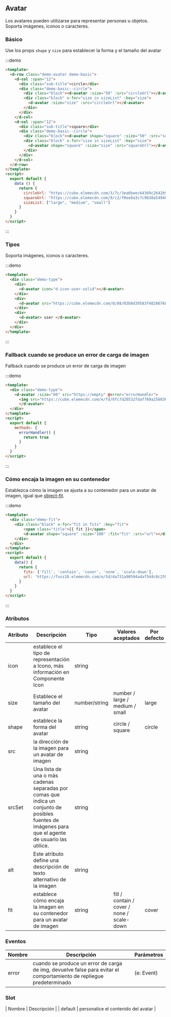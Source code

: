 ## Avatar

Los avatares pueden utilizarse para representar personas u objetos. Soporta imágenes, iconos o caracteres.

### Básico

Use los props `shape` y `size` para establecer la forma y el tamaño del avatar

:::demo
```html
<template>
  <d-row class="demo-avatar demo-basic">
    <d-col :span="12">
      <div class="sub-title">circle</div>
      <div class="demo-basic--circle">
        <div class="block"><d-avatar :size="50" :src="circleUrl"></d-avatar></div>
        <div class="block" v-for="size in sizeList" :key="size">
          <d-avatar :size="size" :src="circleUrl"></d-avatar>
        </div>
      </div>
    </d-col>  
    <d-col :span="12">
      <div class="sub-title">square</div>
      <div class="demo-basic--circle">
        <div class="block"><d-avatar shape="square" :size="50" :src="squareUrl"></d-avatar></div>
        <div class="block" v-for="size in sizeList" :key="size">
          <d-avatar shape="square" :size="size" :src="squareUrl"></d-avatar>
        </div>
      </div>
    </d-col> 
  </d-row>
</template>
<script>
  export default {
    data () {
      return {
        circleUrl: "https://cube.elemecdn.com/3/7c/3ea6beec64369c2642b92c6726f1epng.png",
        squareUrl: "https://cube.elemecdn.com/9/c2/f0ee8a3c7c9638a54940382568c9dpng.png",
        sizeList: ["large", "medium", "small"]
      }
    }
  }
</script>

```
:::

### Tipos

Soporta imágenes, iconos o caracteres.

:::demo
```html
<template>
  <div class="demo-type">
    <div>
      <d-avatar icon="d-icon-user-solid"></d-avatar>
    </div>
    <div>
      <d-avatar src="https://cube.elemecdn.com/0/88/03b0d39583f48206768a7534e55bcpng.png"></d-avatar>
    </div>
    <div>
      <d-avatar> user </d-avatar>
    </div>
  </div>
</template>
```
:::

### Fallback cuando se produce un error de carga de imagen

Fallback cuando se produce un error de carga de imagen

:::demo
```html
<template>
  <div class="demo-type">
    <d-avatar :size="60" src="https://empty" @error="errorHandler">
      <img src="https://cube.elemecdn.com/e/fd/0fc7d20532fdaf769a25683617711png.png"/>
      </d-avatar>
  </div>
</template>
<script>
  export default {
    methods: {
      errorHandler() {
        return true
      }
    }
  }
</script>

```
:::

### Cómo encaja la imagen en su contenedor

Establezca cómo la imagen se ajusta a su contenedor para un avatar de imagen, igual que [object-fit](https://developer.mozilla.org/es/docs/Web/CSS/object-fit).

:::demo
```html
<template>
  <div class="demo-fit">
    <div class="block" v-for="fit in fits" :key="fit">
        <span class="title">{{ fit }}</span>
        <d-avatar shape="square" :size="100" :fit="fit" :src="url"></d-avatar>
    </div>
  </div>
</template>
<script>
  export default {
    data() {
      return {
        fits: ['fill', 'contain', 'cover', 'none', 'scale-down'],
        url: 'https://fuss10.elemecdn.com/e/5d/4a731a90594a4af544c0c25941171jpeg.jpeg'
      }
    }
  }
</script>

```
:::

### Atributos

| Atributo     | Descripción | Tipo   | Valores aceptados | Por defecto |
| ----------------- | -------------------------------- | --------------- | ------ | ------ |
| icon              | establece el tipo de representación a Icono, más información en  Componente Icon | string          |        |        |
| size              | Establece el tamaño del avatar | number/string | number / large / medium / small | large  |
| shape             | establece la forma del avatar | string |    circle / square     |   circle  |
| src               | la dirección de la imagen para un avatar de imagen | string |        |      |
| srcSet            | Una lista de una o más cadenas separadas por comas que indica un conjunto de posibles fuentes de imágenes para que el agente de usuario las utilice. | string |        |      |
| alt               | Este atributo define una descripción de texto alternativo de la imagen | string |        |      |
| fit               | establece cómo encaja la imagen en su contenedor para un avatar de imagen | string |    fill / contain / cover / none / scale-down    |   cover   |

### Eventos

| Nombre | Descripción | Parámetros |
| ------ | ------------------ | -------- |
| error  | cuando se produce un error de carga de img, devuelve false para evitar el comportamiento de repliegue predeterminado |(e: Event)  |

### Slot

| Nombre | Descripción | 
| default  | personalice el contenido del avatar |

